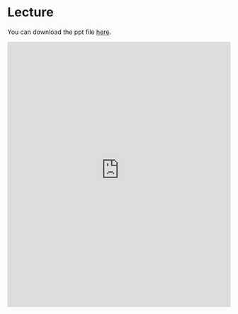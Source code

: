 # Lecture

You can download the ppt file [here](https://thelogicalgrammar.github.io/pLoT_workshop/1.pptx).

<iframe src='https://thelogicalgrammar.github.io/pLoT_workshop/lectures/1.pdf' width='100%' height='600px' frameborder='0'>
